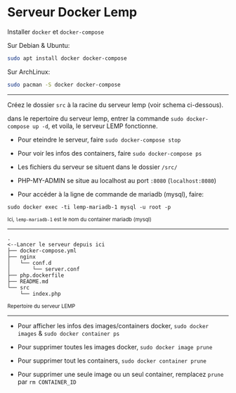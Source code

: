 # Serveur Docker Lemp

Installer `docker` et `docker-compose`

Sur Debian & Ubuntu:
```bash
sudo apt install docker docker-compose
```

Sur ArchLinux:
```bash
sudo pacman -S docker docker-compose
```

<hr>

Créez le dossier `src` à la racine du serveur lemp (voir schema ci-dessous).

dans le repertoire du serveur lemp, entrer la commande `sudo docker-compose up -d`, et voila, le serveur LEMP fonctionne.

- Pour eteindre le serveur, faire `sudo docker-compose stop`

- Pour voir les infos des containers, faire `sudo docker-compose ps`

- Les fichiers du serveur se situent dans le dossier `/src/`

- PHP-MY-ADMIN se situe au localhost au port `:8080` (`localhost:8080`)

- Pour accéder à la ligne de commande de mariadb (mysql), faire:
```
sudo docker exec -ti lemp-mariadb-1 mysql -u root -p
```
<sub>Ici, `lemp-mariadb-1` est le nom du container mariadb (mysql)</sup>

<hr>

```
.                                                                       <--Lancer le serveur depuis ici
├── docker-compose.yml
├── nginx
│   └── conf.d
│       └── server.conf
├── php.dockerfile
├── README.md
└── src
    └── index.php
```
<sub>Repertoire du serveur LEMP</sub>

<hr>

- Pour afficher les infos des images/containers docker, `sudo docker images` & `sudo docker container ps`

- Pour supprimer toutes les images docker, `sudo docker image prune`

- Pour supprimer tout les containers, `sudo docker container prune`

- Pour supprimer une seule image ou un seul container, remplacez `prune` par `rm CONTAINER_ID`


